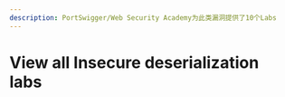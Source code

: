```yaml
---
description: PortSwigger/Web Security Academy为此类漏洞提供了10个Labs
---
```


# View all Insecure deserialization labs

